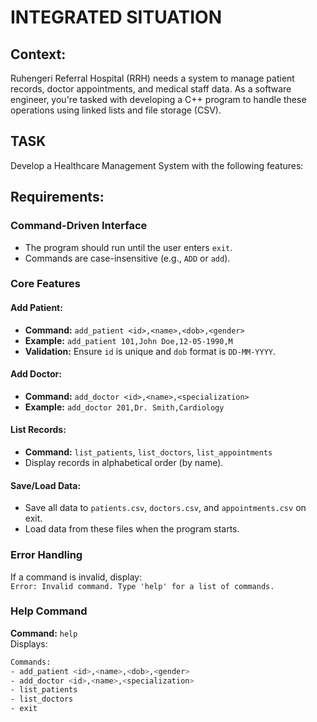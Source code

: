 # INTEGRATED SITUATION

## Context:
Ruhengeri Referral Hospital (RRH) needs a system to manage patient records, doctor appointments, and medical staff data. As a software engineer, you're tasked with developing a C++ program to handle these operations using linked lists and file storage (CSV).

## TASK
Develop a Healthcare Management System with the following features:

## Requirements:
### Command-Driven Interface
- The program should run until the user enters `exit`.
- Commands are case-insensitive (e.g., `ADD` or `add`).

### Core Features
#### Add Patient:
- **Command:** `add_patient <id>,<name>,<dob>,<gender>`
- **Example:** `add_patient 101,John Doe,12-05-1990,M`
- **Validation:** Ensure `id` is unique and `dob` format is `DD-MM-YYYY`.

#### Add Doctor:
- **Command:** `add_doctor <id>,<name>,<specialization>`
- **Example:** `add_doctor 201,Dr. Smith,Cardiology`

#### List Records:
- **Command:** `list_patients`, `list_doctors`, `list_appointments`
- Display records in alphabetical order (by name).

#### Save/Load Data:
- Save all data to `patients.csv`, `doctors.csv`, and `appointments.csv` on exit.
- Load data from these files when the program starts.

### Error Handling
If a command is invalid, display:  
`Error: Invalid command. Type 'help' for a list of commands.`

### Help Command
**Command:** `help`  
Displays:
```bash
Commands:
- add_patient <id>,<name>,<dob>,<gender>
- add_doctor <id>,<name>,<specialization>
- list_patients
- list_doctors
- exit